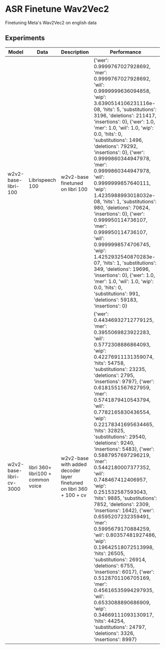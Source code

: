 # ASR Finetune Wav2Vec2

Finetuning Meta's Wav2Vec2 on english data

## Experiments

| Model      | Data | Description | Performance |
| ----------- | ----------- | ----------- | ----------- |
| w2v2-base-libri-100 | Librispeech 100 | w2v2-base finetuned on libri 100 | {'wer': 0.9999767027928692, 'mer': 0.9999767027928692, 'wil': 0.9999999636094858, 'wip': 3.6390514106231116e-08, 'hits': 5, 'substitutions': 3196, 'deletions': 211417, 'insertions': 0}, {'wer': 1.0, 'mer': 1.0, 'wil': 1.0, 'wip': 0.0, 'hits': 0, 'substitutions': 1496, 'deletions': 79292, 'insertions': 0}, {'wer': 0.9999860344947978, 'mer': 0.9999860344947978, 'wil': 0.9999999857640111, 'wip': 1.4235988993018032e-08, 'hits': 1, 'substitutions': 980, 'deletions': 70624, 'insertions': 0}, {'wer': 0.999950114736107, 'mer': 0.999950114736107, 'wil': 0.9999998574706745, 'wip': 1.4252932540870283e-07, 'hits': 1, 'substitutions': 349, 'deletions': 19696, 'insertions': 0}, {'wer': 1.0, 'mer': 1.0, 'wil': 1.0, 'wip': 0.0, 'hits': 0, 'substitutions': 991, 'deletions': 59183, 'insertions': 0}
| w2v2-base-libri-cv-3000 | libri 360+ libri100 + common voice | w2v2-base with added decoder layer finetuned on libri 360 + 100 + cv | {'wer': 0.44346932712779125, 'mer': 0.3955069823922283, 'wil': 0.5772308886864093, 'wip': 0.42276911131359074, 'hits': 54758, 'substitutions': 23235, 'deletions': 2795, 'insertions': 9797}, {'wer': 0.6181551567627959, 'mer': 0.5741879410543794, 'wil': 0.7782165830436554, 'wip': 0.22178341695634465, 'hits': 32825, 'substitutions': 29540, 'deletions': 9240, 'insertions': 5483}, {'wer': 0.5887957697296219, 'mer': 0.5442180007377352, 'wil': 0.748467412406957, 'wip': 0.251532587593043, 'hits': 9885, 'substitutions': 7852, 'deletions': 2309, 'insertions': 1642}, {'wer': 0.6595207232359491, 'mer': 0.5995679170884259, 'wil': 0.80357481927486, 'wip': 0.19642518072513998, 'hits': 26505, 'substitutions': 26914, 'deletions': 6755, 'insertions': 6017}, {'wer': 0.5128701106705169, 'mer': 0.45616535994297935, 'wil': 0.6533088890686909, 'wip': 0.34669111093130917, 'hits': 44254, 'substitutions': 24797, 'deletions': 3326, 'insertions': 8997}